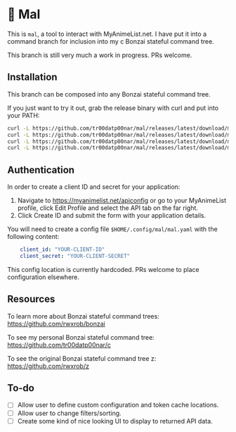 # :deciduous_tree: Mal

This is `mal`, a tool to interact with MyAnimeList.net. I have put it into a command branch for inclusion into my c Bonzai stateful command tree.

This branch is still very much a work in progress. PRs welcome.

## Installation

This branch can be composed into any Bonzai stateful command tree.

If you just want to try it out, grab the release binary with curl and put into your PATH:

```bash
curl -L https://github.com/tr00datp00nar/mal/releases/latest/download/mal-linux-amd64 -o ~/.local/bin/mal
curl -L https://github.com/tr00datp00nar/mal/releases/latest/download/mal-darwin-amd64 -o ~/.local/bin/mal
curl -L https://github.com/tr00datp00nar/mal/releases/latest/download/mal-darwin-arm64 -o ~/.local/bin/mal
curl -L https://github.com/tr00datp00nar/mal/releases/latest/download/mal-windows-amd64 -o ~/.local/bin/mal
```

## Authentication
In order to create a client ID and secret for your application:

1. Navigate to https://myanimelist.net/apiconfig or go to your MyAnimeList profile, click Edit Profile and select the API tab on the far right.
2. Click Create ID and submit the form with your application details.

You will need to create a config file `$HOME/.config/mal/mal.yaml` with the following content:

```yaml
	client_id: "YOUR-CLIENT-ID"
	client_secret: "YOUR-CLIENT-SECRET"
```
This config location is currently hardcoded. PRs welcome to place configuration elsewhere.

## Resources
To learn more about Bonzai stateful command trees: https://github.com/rwxrob/bonzai

To see my personal Bonzai stateful command tree: https://github.com/tr00datp00nar/c

To see the original Bonzai stateful command tree z: https://github.com/rwxrob/z

## To-do

- [ ] Allow user to define custom configuration and token cache locations.
- [ ] Allow user to change filters/sorting.
- [ ] Create some kind of nice looking UI to display to returned API data.
